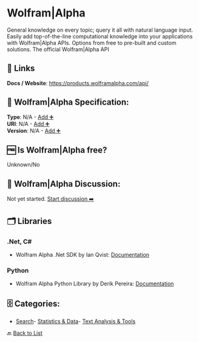 # Wolfram|Alpha

General knowledge on every topic; query it all with natural language input. Easily add top-of-the-line computational knowledge into your applications with Wolfram|Alpha APIs. Options from free to pre-built and custom solutions. The official Wolfram|Alpha API

##  🔗 Links
**Docs / Website**: https://products.wolframalpha.com/api/

## 🧬 Wolfram|Alpha Specification:
**Type**: N/A - [Add ➕](https://github.com/apis-list/apis-list/edit/main/apis/wolfram-alpha/wolfram-alpha.yaml)  
**URI**: N/A - [Add ➕](https://github.com/apis-list/apis-list/edit/main/apis/wolfram-alpha/wolfram-alpha.yaml)  
**Version**: N/A - [Add ➕](https://github.com/apis-list/apis-list/edit/main/apis/wolfram-alpha/wolfram-alpha.yaml)

## 🆓 Is Wolfram|Alpha free?
 Unknown/No 

## 💬 Wolfram|Alpha Discussion:
Not yet started. [Start discussion ➡️](https://github.com/apis-list/apis-list/discussions/new)

## 🗂️ Libraries
### .Net, C#
- Wolfram Alpha .Net SDK by Ian Qvist: [Documentation](https://github.com/Genbox/WolframAlpha.NET)
### Python
- Wolfram Alpha Python Library by Derik Pereira: [Documentation](http://products.wolframalpha.com/api/libraries.html)


## 🗄️ Categories:
- [Search](https://github.com/apis-list/apis-list#search-)- [Statistics & Data](https://github.com/apis-list/apis-list#statistics--data-)- [Text Analysis & Tools](https://github.com/apis-list/apis-list#text-analysis--tools-)

🔙  [Back to List](https://github.com/apis-list/apis-list)

